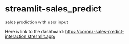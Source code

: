 # streamlit-sales_predict
sales prediction with user input

Here is link to the dashboard: https://corona-sales-predict-interaction.streamlit.app/
